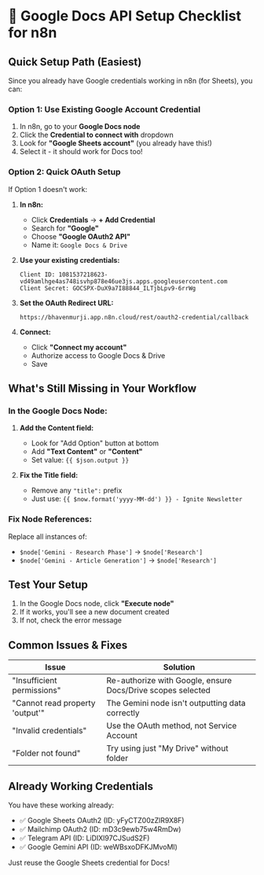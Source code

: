 # 🔧 Google Docs API Setup Checklist for n8n

## Quick Setup Path (Easiest)

Since you already have Google credentials working in n8n (for Sheets), you can:

### Option 1: Use Existing Google Account Credential
1. In n8n, go to your **Google Docs node**
2. Click the **Credential to connect with** dropdown
3. Look for **"Google Sheets account"** (you already have this!)
4. Select it - it should work for Docs too!

### Option 2: Quick OAuth Setup
If Option 1 doesn't work:

1. **In n8n:**
   - Click **Credentials** → **+ Add Credential**
   - Search for **"Google"**
   - Choose **"Google OAuth2 API"**
   - Name it: `Google Docs & Drive`

2. **Use your existing credentials:**
   ```
   Client ID: 1081537218623-vd49amlhge4as748isvhp878e46ue3js.apps.googleusercontent.com
   Client Secret: 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
   ```

3. **Set the OAuth Redirect URL:**
   ```
   https://bhavenmurji.app.n8n.cloud/rest/oauth2-credential/callback
   ```

4. **Connect:**
   - Click **"Connect my account"**
   - Authorize access to Google Docs & Drive
   - Save

## What's Still Missing in Your Workflow

### In the Google Docs Node:
1. **Add the Content field:**
   - Look for "Add Option" button at bottom
   - Add **"Text Content"** or **"Content"**
   - Set value: `{{ $json.output }}`

2. **Fix the Title field:**
   - Remove any `"title":` prefix
   - Just use: `{{ $now.format('yyyy-MM-dd') }} - Ignite Newsletter`

### Fix Node References:
Replace all instances of:
- `$node['Gemini - Research Phase']` → `$node['Research']`
- `$node['Gemini - Article Generation']` → `$node['Research']`

## Test Your Setup

1. In the Google Docs node, click **"Execute node"**
2. If it works, you'll see a new document created
3. If not, check the error message

## Common Issues & Fixes

| Issue | Solution |
|-------|----------|
| "Insufficient permissions" | Re-authorize with Google, ensure Docs/Drive scopes selected |
| "Cannot read property 'output'" | The Gemini node isn't outputting data correctly |
| "Invalid credentials" | Use the OAuth method, not Service Account |
| "Folder not found" | Try using just "My Drive" without folder |

## Already Working Credentials
You have these working already:
- ✅ Google Sheets OAuth2 (ID: yFyCTZ00zZlR9X8F)
- ✅ Mailchimp OAuth2 (ID: mD3c9ewb75w4RmDw)
- ✅ Telegram API (ID: LiDIXl97CJSudS2F)
- ✅ Google Gemini API (ID: weWBsxoDFKJMvoMl)

Just reuse the Google Sheets credential for Docs!